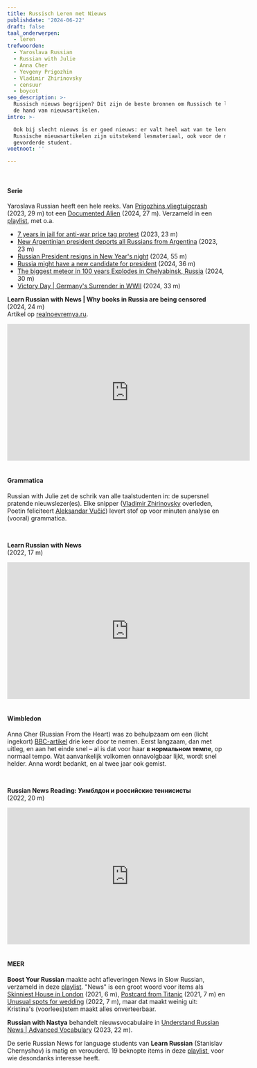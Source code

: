 ```yaml
---
title: Russisch Leren met Nieuws
publishdate: '2024-06-22'
draft: false
taal_onderwerpen:
  - leren
trefwoorden:
  - Yaroslava Russian
  - Russian with Julie
  - Anna Cher
  - Yevgeny Prigozhin
  - Vladimir Zhirinovsky
  - censuur
  - boycot
seo_description: >-
  Russisch nieuws begrijpen? Dit zijn de beste bronnen om Russisch te leren aan
  de hand van nieuwsartikelen. 
intro: >-

  Ook bij slecht nieuws is er goed nieuws: er valt heel wat van te leren.
  Russische nieuwsartikelen zijn uitstekend lesmateriaal, ook voor de meer
  gevorderde student. 
voetnoot: ''

---
```



<br/>


#### Serie

Yaroslava Russian heeft een hele reeks. Van [Prigozhins vliegtuigcrash](https://youtu.be/SSq7vRXWKgk?si=hfga4O0-At3ef4hW) (2023, 29 m) tot een [Documented Alien](https://youtu.be/zTYQ8-Z4WkI?si=p-kNlvoQiNDtSTdd) (2024, 27 m). Verzameld in een [playlist](https://youtube.com/playlist?list=PLk0dFHornymC_Agm2FaGsB0znND_Yc_QQ&si=EnI1v3JNM_CxRTxG), met o.a. 


- [7 years in jail for anti-war price tag protest](https://www.youtube.com/watch?v=ZLvL7hH-sUo) (2023, 23 m)
- [New Argentinian president deports all Russians from Argentina](https://www.youtube.com/watch?v=vYNGfAh-MWc) (2023, 23 m)
- [Russian President resigns in New Year's night](https://www.youtube.com/watch?v=j2RXAGLGau0) (2024, 55 m)
- [Russia might have a new candidate for president](https://www.youtube.com/watch?v=4xnpXFPMGNg) (2024, 36 m)
- [The biggest meteor in 100 years Explodes in Chelyabinsk, Russia](https://www.youtube.com/watch?v=PeNFkrpwQGY) (2024, 30 m)
- [Victory Day | Germany's Surrender in WWII](https://www.youtube.com/watch?v=aXyNqRfV3Ww) (2024, 33 m)


**Learn Russian with News | Why books in Russia are being censored**<br/>
(2024, 24 m) <br/>
Artikel op [realnoevremya.ru](https://realnoevremya.ru/news/307878-ast-zakrasilo-pyatuyu-chast-knigi-roberto-karnero-pazolini-chernymi-liniyami).


<iframe width="560" height="315" src="https://www.youtube.com/embed/IIfkYN_m-Yo?si=WkknAZG_8gj0gFcu" title="YouTube video player" frameborder="0" allow="accelerometer; autoplay; clipboard-write; encrypted-media; gyroscope; picture-in-picture; web-share" referrerpolicy="strict-origin-when-cross-origin" allowfullscreen></iframe>


<br/>
<br/>


#### Grammatica

Russian with Julie zet de schrik van alle taalstudenten in: de supersnel pratende nieuwslezer(es). Elke snipper ([Vladimir Zhirinovsky](https://en.wikipedia.org/wiki/Vladimir_Zhirinovsky) overleden, Poetin feliciteert [Aleksandar Vučić](https://en.wikipedia.org/wiki/Aleksandar_Vu%C4%8Di%C4%87)) levert stof op voor minuten analyse en (vooral) grammatica.

 <br/>


**Learn Russian with News** <br/>
(2022, 17 m)


<iframe width="560" height="315" src="https://www.youtube.com/embed/OQFL5dyM-0I?si=DBIFsvAyYW-F5XTx" title="YouTube video player" frameborder="0" allow="accelerometer; autoplay; clipboard-write; encrypted-media; gyroscope; picture-in-picture; web-share" referrerpolicy="strict-origin-when-cross-origin" allowfullscreen></iframe>


 <br/>
 <br/>


#### Wimbledon

Anna Cher (Russian From the Heart) was zo behulpzaam om een (licht ingekort) [BBC-artikel](https://www.bbc.com/russian/news-61131218) drie keer door te nemen. Eerst langzaam, dan met uitleg, en aan het einde snel – al is dat voor haar **в нормальном темпе**, op normaal tempo. Wat aanvankelijk volkomen onnavolgbaar lijkt, wordt snel helder. Anna wordt bedankt, en al twee jaar ook gemist. 

 <br/>



**Russian News Reading: Уимблдон и российские теннисисты**  <br/>
(2022, 20 m)  <br/>


<iframe width="560" height="315" src="https://www.youtube.com/embed/Mqymgy8RWWo?si=QlBiRwCehbARaznW" title="YouTube video player" frameborder="0" allow="accelerometer; autoplay; clipboard-write; encrypted-media; gyroscope; picture-in-picture; web-share" referrerpolicy="strict-origin-when-cross-origin" allowfullscreen></iframe>



<br/>
<br/>

#### MEER


**Boost Your Russian** maakte acht afleveringen News in Slow Russian, verzameld in deze [playlist](https://www.youtube.com/playlist?list=PLlly00ErnI99IR4QfCwpBsUV5EnBfO3Hl). "News" is een groot woord voor items als [Skinniest House in London](https://www.youtube.com/watch?v=2x7f5mODSlk) (2021, 6 m), [Postcard from Titanic](https://www.youtube.com/watch?v=DUMZbFO3lY8) (2021, 7 m) en [Unusual spots for wedding](https://youtu.be/sykakBssebE?si=P3Xp0kIJT5RxPHPj) (2022, 7 m), maar dat maakt weinig uit: Kristina's (voorlees)stem maakt alles onverteerbaar.

**Russian with Nastya** behandelt nieuwsvocabulaire in [Understand Russian News | Advanced Vocabulary](https://www.youtube.com/watch?v=2lbxd84HJFY) (2023, 22 m).

De serie Russian News for language students van **Learn Russian** (Stanislav Chernyshov) is matig en verouderd. 19 beknopte items in deze [playlist ](https://www.youtube.com/playlist?list=PLLeL3RO6WtnX5RZEtg6PExYF2Z47O5GEj) voor wie desondanks interesse heeft. 



